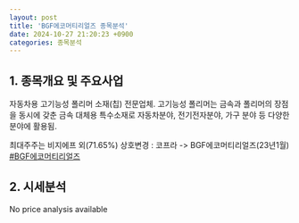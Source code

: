 ```yaml
---
layout: post
title: 'BGF에코머티리얼즈 종목분석'
date: 2024-10-27 21:20:23 +0900
categories: 종목분석
---
```


## 1. 종목개요 및 주요사업

자동차용 고기능성 폴리머 소재(칩) 전문업체. 고기능성 폴리머는 금속과 폴리머의 장점을 동시에 갖춘 금속 대체용 특수소재로 자동차분야, 전기전자분야, 가구 분야 등 다양한 분야에 활용됨.

최대주주는 비지에프 외(71.65%) 상호변경 : 코프라 -> BGF에코머티리얼즈(23년1월)
[#BGF에코머티리얼즈](#)

## 2. 시세분석

No price analysis available

